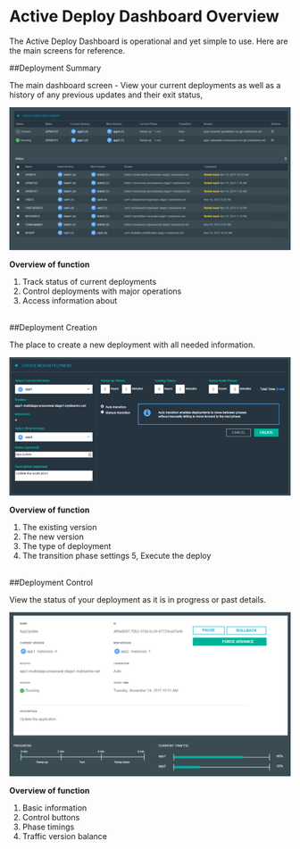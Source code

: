 # Active Deploy Dashboard Overview

The Active Deploy Dashboard is operational and yet simple to use. Here are the main screens for reference.

##Deployment Summary

The main dashboard screen -  View your current deployments as well as a history of any previous updates and their exit status,

![Deployment summary](AD-Dashboard-summary.png)

**Overview of function**

1. Track status of current deployments
2. Control deployments with major operations
3. Access information about 
<br><br>

##Deployment Creation

The place to create a new deployment with all needed information.

![Deployment creation](AD-Dashboard-create.png)

**Overview of function**

1. The existing version
2. The new version
3. The type of deployment
4. The transition phase settings
5, Execute the deploy
<br><br>

##Deployment Control

View the status of your deployment as it is in progress or past details.

![Running deployment control](AD-Dashboard-running.png)

**Overview of function**

1. Basic information
2. Control buttons
3. Phase timings
4. Traffic version balance

 
